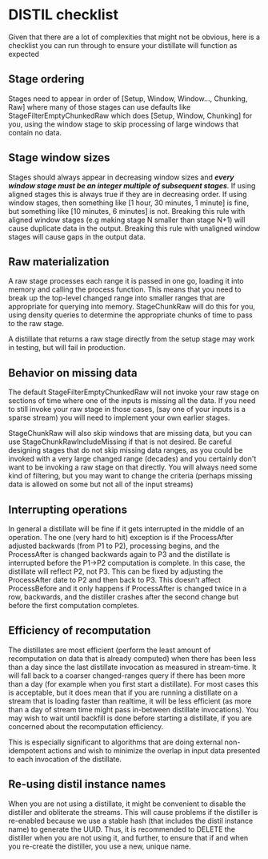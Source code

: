 # DISTIL checklist

Given that there are a lot of complexities that might not be obvious, here is a
checklist you can run through to ensure your distillate will function as
expected

## Stage ordering
Stages need to appear in order of [Setup, Window, Window..., Chunking, Raw]
where many of those stages can use defaults like StageFilterEmptyChunkedRaw
which does [Setup, Window, Chunking] for you, using the window stage to
skip processing of large windows that contain no data.

## Stage window sizes
Stages should always
appear in decreasing window sizes and ***every window stage must be
an integer multiple of subsequent stages***. If using aligned stages
this is always true if they are in decreasing order.
If using window stages, then something like [1 hour, 30 minutes, 1 minute]
is fine, but something like [10 minutes, 6 minutes] is not. Breaking this rule
with aligned window stages (e.g making stage N smaller than stage N+1) will
cause duplicate data in the output. Breaking this rule with unaligned window
stages will cause gaps in the output data.

## Raw materialization
A raw stage processes each range it is passed in one go, loading it into
memory and calling the process function.
This means that you need to break up the top-level changed range into smaller
ranges that are appropriate for querying into memory. StageChunkRaw will do
this for you, using density queries to determine the appropriate chunks
of time to pass to the raw stage.

A distillate that returns a raw stage directly from the setup stage
may work in testing, but will fail in production.

## Behavior on missing data
The default StageFilterEmptyChunkedRaw will not invoke your raw stage
on sections of time where one of the inputs is missing all the data.
If you need to still invoke your raw stage in those cases, (say one of your
inputs is a sparse stream) you will need to implement your own earlier
stages.

StageChunkRaw will also skip windows that are missing data, but you can
use StageChunkRawIncludeMissing if that is not desired. Be careful designing
stages that do not skip missing data ranges, as you could be invoked with
a very large changed range (decades) and you certainly don't want to be
invoking a raw stage on that directly. You will always need some kind of
filtering, but you may want to change the criteria (perhaps missing data is
allowed on some but not all of the input streams)


## Interrupting operations
In general a distillate will be fine if it gets interrupted in the middle
of an operation. The one (very hard to hit) exception is if the ProcessAfter
adjusted backwards (from P1 to P2), processing begins, and the ProcessAfter
is changed backwards again to P3 and the distillate is interrupted before the
P1->P2 computation is complete.
In this case, the distillate will reflect P2, not P3. This can be fixed by
adjusting the ProcessAfter date to P2 and then back to P3. This doesn't affect
ProcessBefore and it only happens if ProcessAfter is changed twice in
a row, backwards, and the distiller crashes after the second change but
before the first computation completes.

## Efficiency of recomputation
The distillates are most efficient (perform the least amount of recomputation
on data that is already computed) when there has been less than a day since
the last distillate invocation as measured in stream-time. It will fall back
to a coarser changed-ranges query if there has been more than a day (for example
when you first start a distillate). For most cases this is acceptable, but
it does mean that if you are running a distillate on a stream that is
loading faster than realtime, it will be less efficient (as more than a
day of stream time might pass in-between distillate invocations). You may
wish to wait until backfill is done before starting a distillate, if you
are concerned about the recomputation efficiency.

This is especially significant to algorithms that are doing external
non-idempotent actions and wish to minimize the overlap in input data
presented to each invocation of the distillate.

## Re-using distil instance names
When you are not using a distillate, it might be convenient to disable the distiller
and obliterate the streams. This will cause problems if the distiller is re-enabled
because we use a stable hash (that includes the distil instance name) to generate the
UUID. Thus, it is recommended to DELETE the distiller when you are not using it, and
further, to ensure that if and when you re-create the distiller, you use a new, unique name.
